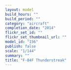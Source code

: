 ```yaml
---
layout: model
build_hours: ""
build_period: ""
category: "aircraft"
completion_date: "2014"
flickr_set_id: ""
flickr_set_thumbnail_url: ""
model_id: "156"
publish: false
scale: "1/144"
summary: ""
title: "F-84F Thunderstreak"
---
```



